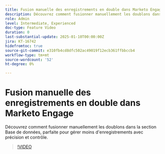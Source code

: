 ```yaml
---
title: Fusion manuelle des enregistrements en double dans Marketo Engage
description: Découvrez comment fusionner manuellement les doublons dans la section Base de données, parfaite pour gérer moins d'enregistrements avec précision et contrôle.
role: Admin
level: Intermediate, Experienced
doc-type: Feature Video
duration: 0
last-substantial-update: 2025-01-10T00:00:00Z
jira: KT-16742
hidefromtoc: true
source-git-commit: e310fb4cd8dfc502ac49019f12ecb361ffbbccb4
workflow-type: tm+mt
source-wordcount: '52'
ht-degree: 0%

---
```



# Fusion manuelle des enregistrements en double dans Marketo Engage

Découvrez comment fusionner manuellement les doublons dans la section Base de données, parfaite pour gérer moins d&#39;enregistrements avec précision et contrôle.

>[!VIDEO](https://video.tv.adobe.com/v/3443652/?learn=on&enablevpops&captions=fre_fr)
